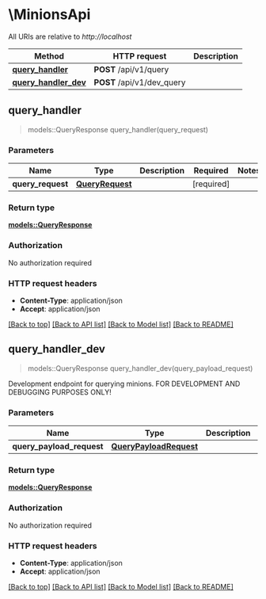 # \MinionsApi

All URIs are relative to *http://localhost*

Method | HTTP request | Description
------------- | ------------- | -------------
[**query_handler**](MinionsApi.md#query_handler) | **POST** /api/v1/query | 
[**query_handler_dev**](MinionsApi.md#query_handler_dev) | **POST** /api/v1/dev_query | 



## query_handler

> models::QueryResponse query_handler(query_request)


### Parameters


Name | Type | Description  | Required | Notes
------------- | ------------- | ------------- | ------------- | -------------
**query_request** | [**QueryRequest**](QueryRequest.md) |  | [required] |

### Return type

[**models::QueryResponse**](QueryResponse.md)

### Authorization

No authorization required

### HTTP request headers

- **Content-Type**: application/json
- **Accept**: application/json

[[Back to top]](#) [[Back to API list]](../README.md#documentation-for-api-endpoints) [[Back to Model list]](../README.md#documentation-for-models) [[Back to README]](../README.md)


## query_handler_dev

> models::QueryResponse query_handler_dev(query_payload_request)


Development endpoint for querying minions. FOR DEVELOPMENT AND DEBUGGING PURPOSES ONLY!

### Parameters


Name | Type | Description  | Required | Notes
------------- | ------------- | ------------- | ------------- | -------------
**query_payload_request** | [**QueryPayloadRequest**](QueryPayloadRequest.md) |  | [required] |

### Return type

[**models::QueryResponse**](QueryResponse.md)

### Authorization

No authorization required

### HTTP request headers

- **Content-Type**: application/json
- **Accept**: application/json

[[Back to top]](#) [[Back to API list]](../README.md#documentation-for-api-endpoints) [[Back to Model list]](../README.md#documentation-for-models) [[Back to README]](../README.md)

